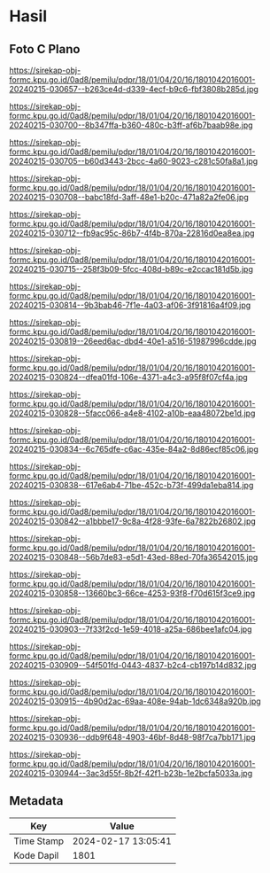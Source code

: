 # Hasil

## Foto C Plano

https://sirekap-obj-formc.kpu.go.id/0ad8/pemilu/pdpr/18/01/04/20/16/1801042016001-20240215-030657--b263ce4d-d339-4ecf-b9c6-fbf3808b285d.jpg

https://sirekap-obj-formc.kpu.go.id/0ad8/pemilu/pdpr/18/01/04/20/16/1801042016001-20240215-030700--8b347ffa-b360-480c-b3ff-af6b7baab98e.jpg

https://sirekap-obj-formc.kpu.go.id/0ad8/pemilu/pdpr/18/01/04/20/16/1801042016001-20240215-030705--b60d3443-2bcc-4a60-9023-c281c50fa8a1.jpg

https://sirekap-obj-formc.kpu.go.id/0ad8/pemilu/pdpr/18/01/04/20/16/1801042016001-20240215-030708--babc18fd-3aff-48e1-b20c-471a82a2fe06.jpg

https://sirekap-obj-formc.kpu.go.id/0ad8/pemilu/pdpr/18/01/04/20/16/1801042016001-20240215-030712--fb9ac95c-86b7-4f4b-870a-22816d0ea8ea.jpg

https://sirekap-obj-formc.kpu.go.id/0ad8/pemilu/pdpr/18/01/04/20/16/1801042016001-20240215-030715--258f3b09-5fcc-408d-b89c-e2ccac181d5b.jpg

https://sirekap-obj-formc.kpu.go.id/0ad8/pemilu/pdpr/18/01/04/20/16/1801042016001-20240215-030814--9b3bab46-7f1e-4a03-af06-3f91816a4f09.jpg

https://sirekap-obj-formc.kpu.go.id/0ad8/pemilu/pdpr/18/01/04/20/16/1801042016001-20240215-030819--26eed6ac-dbd4-40e1-a516-51987996cdde.jpg

https://sirekap-obj-formc.kpu.go.id/0ad8/pemilu/pdpr/18/01/04/20/16/1801042016001-20240215-030824--dfea01fd-106e-4371-a4c3-a95f8f07cf4a.jpg

https://sirekap-obj-formc.kpu.go.id/0ad8/pemilu/pdpr/18/01/04/20/16/1801042016001-20240215-030828--5facc066-a4e8-4102-a10b-eaa48072be1d.jpg

https://sirekap-obj-formc.kpu.go.id/0ad8/pemilu/pdpr/18/01/04/20/16/1801042016001-20240215-030834--6c765dfe-c6ac-435e-84a2-8d86ecf85c06.jpg

https://sirekap-obj-formc.kpu.go.id/0ad8/pemilu/pdpr/18/01/04/20/16/1801042016001-20240215-030838--617e6ab4-71be-452c-b73f-499da1eba814.jpg

https://sirekap-obj-formc.kpu.go.id/0ad8/pemilu/pdpr/18/01/04/20/16/1801042016001-20240215-030842--a1bbbe17-9c8a-4f28-93fe-6a7822b26802.jpg

https://sirekap-obj-formc.kpu.go.id/0ad8/pemilu/pdpr/18/01/04/20/16/1801042016001-20240215-030848--56b7de83-e5d1-43ed-88ed-70fa36542015.jpg

https://sirekap-obj-formc.kpu.go.id/0ad8/pemilu/pdpr/18/01/04/20/16/1801042016001-20240215-030858--13660bc3-66ce-4253-93f8-f70d615f3ce9.jpg

https://sirekap-obj-formc.kpu.go.id/0ad8/pemilu/pdpr/18/01/04/20/16/1801042016001-20240215-030903--7f33f2cd-1e59-4018-a25a-686bee1afc04.jpg

https://sirekap-obj-formc.kpu.go.id/0ad8/pemilu/pdpr/18/01/04/20/16/1801042016001-20240215-030909--54f501fd-0443-4837-b2c4-cb197b14d832.jpg

https://sirekap-obj-formc.kpu.go.id/0ad8/pemilu/pdpr/18/01/04/20/16/1801042016001-20240215-030915--4b90d2ac-69aa-408e-94ab-1dc6348a920b.jpg

https://sirekap-obj-formc.kpu.go.id/0ad8/pemilu/pdpr/18/01/04/20/16/1801042016001-20240215-030936--ddb9f648-4903-46bf-8d48-98f7ca7bb171.jpg

https://sirekap-obj-formc.kpu.go.id/0ad8/pemilu/pdpr/18/01/04/20/16/1801042016001-20240215-030944--3ac3d55f-8b2f-42f1-b23b-1e2bcfa5033a.jpg


## Metadata

| Key        | Value               |
| ---------- | ------------------- |
| Time Stamp | 2024-02-17 13:05:41 |
| Kode Dapil | 1801                |



